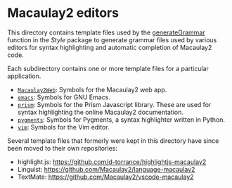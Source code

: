 # Macaulay2 editors

This directory contains template files used by the
[generateGrammar](https://macaulay2.com/doc/Macaulay2/share/doc/Macaulay2/Style/html/_generate__Grammar.html) function in the *Style* package to generate
grammar files used by various editors for syntax highlighting and automatic
completion of Macaulay2 code.

Each subdirectory contains one or more template files for a particular
application.

* [`Macaulay2Web`](Macaulay2Web): Symbols for the Macaulay2 web app.
* [`emacs`](https://github.com/Macaulay2/M2-emacs): Symbols for GNU Emacs.
* [`prism`](prism): Symbols for the Prism Javascript library.  These are used
  for syntax highlighting the online Macaulay2 documentation.
* [`pygments`](pygments): Symbols for Pygments, a syntax highlighter written
  in Python.
* [`vim`](vim): Symbols for the Vim editor.

Several template files that formerly were kept in this directory have since
been moved to their own repositories:

* highlight.js: https://github.com/d-torrance/highlightjs-macaulay2
* Linguist: https://github.com/Macaulay2/language-macaulay2
* TextMate: https://github.com/Macaulay2/vscode-macaulay2
